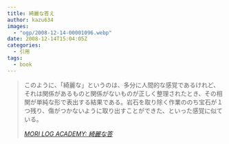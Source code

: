 ```yaml
---
title: 綺麗な答え
author: kazu634
images:
  - "ogp/2008-12-14-00001096.webp"
date: 2008-12-14T15:04:05Z
categories:
  - 引用
tags:
  - book
---
```

<div class="section">
<blockquote title="MORI LOG ACADEMY" cite="http://blog.mf-davinci.com/mori_log/archives/2008/12/post_2285.php">
<p>
      このように、「綺麗な」というのは、多分に人間的な感覚であるけれど、それは関係があるものと関係がないものが正しく整理されたとき、その相関が単純な形で表出する結果である。岩石を取り除く作業ののち宝石が１つ残り、傷がつかないように取り出すことができた、といった感覚に似ている。
</p>

<p>
<cite><a href="http://blog.mf-davinci.com/mori_log/archives/2008/12/post_2285.php" onclick="__gaTracker('send', 'event', 'outbound-article', 'http://blog.mf-davinci.com/mori_log/archives/2008/12/post_2285.php', 'MORI LOG ACADEMY: 綺麗な答');" target="_blank">MORI LOG ACADEMY: 綺麗な答</a></cite>
</p>
</blockquote>
</div>
